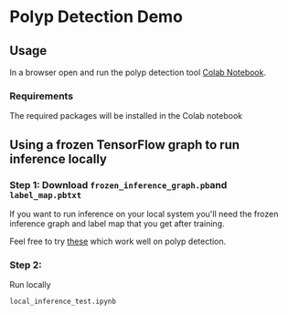 # Polyp Detection Demo



## Usage

In a browser open and run the polyp detection tool [Colab Notebook](https://colab.research.google.com/github/hackobi/polyp-detection-tool/blob/master/tensorflow_object_detection_training_colab.ipynb).

### Requirements
The required packages will be installed in the Colab notebook





## Using a frozen TensorFlow graph to run inference locally

### Step 1: Download `frozen_inference_graph.pb`and `label_map.pbtxt`

If you want to run inference on your local system you'll need the frozen inference graph and label map that you get after training.

Feel free to try [these](https://github.com/hackobi/polyp-detection-tool/releases/download/v0.01/frozen_model_and_label_map.zip) which work well on polyp detection.


### Step 2:


Run locally
```
local_inference_test.ipynb
```
